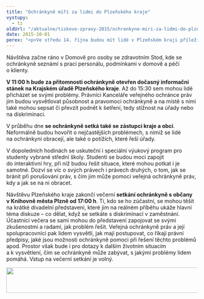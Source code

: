 ```yaml
---
title: "Ochránkyně míří za lidmi do Plzeňského kraje"
vystupy:
  - tz
oldUrl: "/aktualne/tiskove-zpravy-2015/ochrankyne-miri-za-lidmi-do-plzenskeho-kraje-1"
date: 2015-10-01
perex: "<p>Ve středu 14. října budou mít lidé v Plzeňském kraji příležitost setkat se s veřejnou ochránkyní práv Annou Šabatovou. Lidé toho mohou využít k získání informací o tom, jak řešit některé životní situace, mohou přímo podat podnět k šetření, dozví se, s čím vším jim může ombudsman pomoci.</p>"
---
```


<!-- imported from the old website -->

<p>Návštěva začne ráno v Domově pro osoby se zdravotním Stod, kde se ochránkyně seznámí s prací personálu, podmínkami v domově a péčí o klienty.</p><p><strong>V 11:00 h bude za přítomnosti ochránkyně otevřen dočasný informační stánek na Krajském úřadě Plzeňského kraje</strong>. Až do 15:30 sem mohou lidé přicházet se svými problémy. Právníci Kanceláře veřejného ochránce práv jim budou vysvětlovat působnost a pravomoci ochránkyně a na místě s nimi také mohou sepsat či převzít podnět k šetření, tedy stížnost na úřady nebo na diskriminaci.</p><p>V průběhu dne <strong>se ochránkyně setká také se zástupci kraje a obcí</strong>. Neformálně budou hovořit o nejčastějších problémech, s nimiž se lidé na ochránkyni obracejí, ale také o potížích, které řeší úřady.</p><p>V dopoledních hodinách se uskuteční i speciální výukový program pro studenty vybrané střední školy. Studenti se budou moci zapojit do interaktivní hry, při níž budou řešit situace, které mohou potkat i je samotné. Dozví se víc o svých právech i právech druhých, o tom, jak se bránit při porušování práv, s čím jim může pomoci veřejná ochránkyně práv, kdy a jak se na ni obracet.</p><p>Návštěvu Plzeňského kraje zakončí večerní <strong>setkání ochránkyně s občany v Knihovně města Plzně od 17:00 h</strong>. Ti, kdo se ho zúčastní, se mohou těšit na krátké divadelní představení, které jim na reálném příběhu ukáže hlavní téma diskuze – co dělat, když se setkáte s diskriminací v zaměstnání. Účastníci večera se sami mohou do představení zapojovat se svými zkušenostmi a radami, jak problém řešit. Veřejná ochránkyně práv a její spolupracovníci pak lidem vysvětlí, jak mají postupovat, co říkají právní předpisy, jaké jsou možnosti ochránkyně pomoci při řešení těchto problémů apod. Prostor však bude i pro dotazy k dalším životním situacím a k vysvětlení, čím se ochránkyně může zabývat, s jakými problémy lidem pomáhá. Vstup na večerní setkání je volný.</p><p><img src="https://www.ochrance.cz/uploads/RTEmagicC_esf_eu_16.jpg.jpg" height="67" width="622" alt="" /></p>
